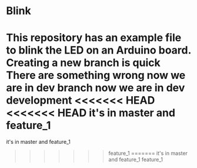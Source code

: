 # Blink

This repository has an example file to blink the LED on an Arduino board.
Creating a new branch is quick
There are something wrong
now we are in dev branch
now we are in dev development
<<<<<<< HEAD
<<<<<<< HEAD
it's in master and feature_1
=======
it's in master and feature_1
>>>>>>> feature_1
=======
it's in master and feature_1
>>>>>>> feature_1
